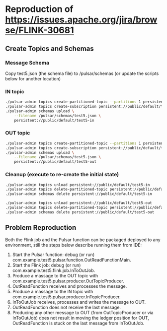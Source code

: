# Reproduction of https://issues.apache.org/jira/browse/FLINK-30681
## Create Topics and Schemas
### Message Schema
Copy test5.json (the schema file) to /pulsar/schemas (or update the scripts below for another location)
### IN topic
```bash 
./pulsar-admin topics create-partitioned-topic --partitions 1 persistent://public/default/test5-in
./pulsar-admin topics create-subscription persistent://public/default/test5-in -s test5-in-flink
./pulsar-admin schemas upload \
    --filename /pulsar/schemas/test5.json \
    persistent://public/default/test5-in
```
### OUT topic
```bash 
./pulsar-admin topics create-partitioned-topic --partitions 1 persistent://public/default/test5-out
./pulsar-admin topics create-subscription persistent://public/default/test5-out -s test5-out-pulsar
./pulsar-admin schemas upload \
    --filename /pulsar/schemas/test5.json \
    persistent://public/default/test5-out
```
### Cleanup (execute to re-create the initial state)
```bash
./pulsar-admin topics unload persistent://public/default/test5-in
./pulsar-admin topics delete-partitioned-topic persistent://public/default/test5-in
./pulsar-admin schemas delete persistent://public/default/test5-in

./pulsar-admin topics unload persistent://public/default/test5-out
./pulsar-admin topics delete-partitioned-topic persistent://public/default/test5-out
./pulsar-admin schemas delete persistent://public/default/test5-out
```
## Problem Reproduction
Both the Flink job and the Pulsar function can be packaged deployed to any environment, still the steps below describe running them from IDE:
1. Start the Pulsar function: debug (or run) com.example.test5.pulsar.function.OutReadFunctionMain.
2. Start the Flink job: debug (or run) com.example.test5.flink.job.InToOutJob.
3. Produce a massage to the OUT topic with com.example.test5.pulsar.producer.OutTopicProducer.
4. OutReadFunction receives and processes the message.
5. Produce a massage to the IN topic with com.example.test5.pulsar.producer.InTopicProducer.
6. InToOutJob receives, processes and writes the message to OUT.
7. OutReadFunction does not receive the last message.
8. Producing any other message to OUT (from OutTopicProducer or via InToOutJob) does not result in moving the ledger position for OUT, OutReadFunction is stuck on the last message from InToOutJob. 
